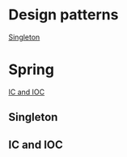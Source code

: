 # Design patterns 
[Singleton](#singleton)

# Spring 
[IC and IOC](#ic-and-ioc)
 
 
 

## Singleton
## IC and IOC

